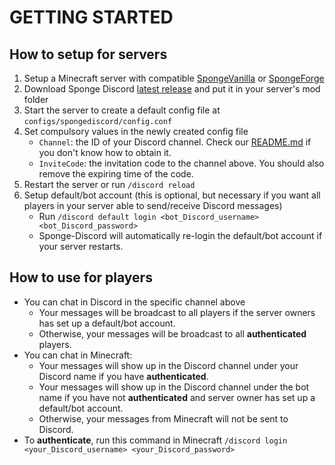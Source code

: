 # GETTING STARTED

## How to setup for servers
1. Setup a Minecraft server with compatible [SpongeVanilla](https://docs.spongepowered.org/en/server/getting-started/implementations/spongevanilla.html) or [SpongeForge](https://docs.spongepowered.org/en/server/getting-started/implementations/spongeforge.html)
1. Download Sponge Discord [latest release](https://github.com/nguyenquyhy/Sponge-Discord/releases) and put it in your server's mod folder
1. Start the server to create a default config file at `configs/spongediscord/config.conf`
1. Set compulsory values in the newly created config file
    - `Channel`: the ID of your Discord channel. Check our 
[README.md](README.md) if you don't know how to obtain it. 
    - `InviteCode`: the invitation code to the channel above. You should also remove the expiring time of the code.
1. Restart the server or run `/discord reload`
1. Setup default/bot account (this is optional, but necessary if you want all players in your server able to send/receive Discord messages)
    - Run `/discord default login <bot_Discord_username> <bot_Discord_password>`
    - Sponge-Discord will automatically re-login the default/bot account if your server restarts. 
    
## How to use for players
- You can chat in Discord in the specific channel above
    - Your messages will be broadcast to all players if the server owners has set up a default/bot account.
    - Otherwise, your messages will be broadcast to all __authenticated__ players.
- You can chat in Minecraft:
    - Your messages will show up in the Discord channel under your Discord name if you have __authenticated__.
    - Your messages will show up in the Discord channel under the bot name if you have not __authenticated__ and server owner has set up a default/bot account.
    - Otherwise, your messages from Minecraft will not be sent to Discord.
- To __authenticate__, run this command in Minecraft `/discord login <your_Discord_username> <your_Discord_password>`
